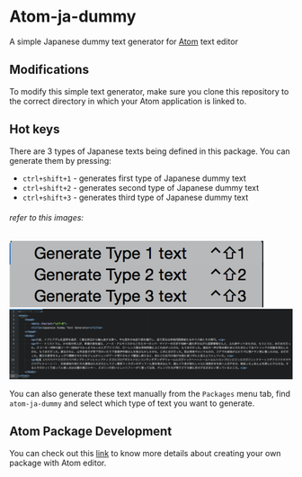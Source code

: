 # Atom-ja-dummy
A simple Japanese dummy text generator for [Atom](http://atom.io) text editor

## Modifications
To modify this simple text generator, make sure you clone this repository to the correct directory in which your Atom application is linked to.

## Hot keys
There are 3 types of Japanese texts being defined in this package. You can generate them by pressing:
- `ctrl+shift+1` - generates first type of Japanese dummy text
- `ctrl+shift+2` - generates second type of Japanese dummy text
- `ctrl+shift+3` - generates third type of Japanese dummy text

###### refer to this images:

![screenshot1](https://github.com/devjam/Atom-ja-dummy/blob/master/sc1.png)
![screenshot2](https://github.com/devjam/Atom-ja-dummy/blob/master/sc2.png)

You can also generate these text manually from the `Packages` menu tab, find `atom-ja-dummy` and select which type of text you want to generate.

## Atom Package Development
You can check out this [link](http://flight-manual.atom.io/hacking-atom/sections/package-word-count/) to know more details about creating your own package with Atom editor.
